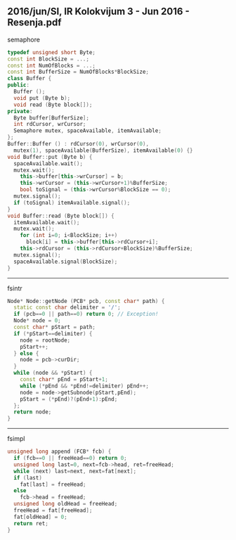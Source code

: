 2016/jun/SI, IR Kolokvijum 3 - Jun 2016 - Resenja.pdf
--------------------------------------------------------------------------------
semaphore
```cpp
typedef unsigned short Byte;
const int BlockSize = ...;
const int NumOfBlocks = ...;
const int BufferSize = NumOfBlocks*BlockSize;
class Buffer {
public:
  Buffer ();
  void put (Byte b);
  void read (Byte block[]);
private:
  Byte buffer[BufferSize];
  int rdCursor, wrCursor;
  Semaphore mutex, spaceAvailable, itemAvailable;
};
Buffer::Buffer () : rdCursor(0), wrCursor(0),
  mutex(1), spaceAvailable(BufferSize), itemAvailable(0) {}
void Buffer::put (Byte b) {
  spaceAvailable.wait();
  mutex.wait();
    this->buffer[this->wrCursor] = b;
    this->wrCursor = (this->wrCursor+1)%BufferSize;
    bool toSignal = (this->wrCursor%BlockSize == 0);
  mutex.signal();
  if (toSignal) itemAvailable.signal();
}
void Buffer::read (Byte block[]) {
  itemAvailable.wait();
  mutex.wait();
    for (int i=0; i<BlockSize; i++)
      block[i] = this->buffer[this->rdCursor+i];
    this->rdCursor = (this->rdCursor+BlockSize)%BufferSize;
  mutex.signal();
  spaceAvailable.signal(BlockSize);
}
```

--------------------------------------------------------------------------------
fsintr
```cpp
Node* Node::getNode (PCB* pcb, const char* path) {
  static const char delimiter = '/';
  if (pcb==0 || path==0) return 0; // Exception!
  Node* node = 0;
  const char* pStart = path;
  if (*pStart==delimiter) {
    node = rootNode;
    pStart++;
  } else {
    node = pcb->curDir;
  }
  while (node && *pStart) {
    const char* pEnd = pStart+1;
    while (*pEnd && *pEnd!=delimiter) pEnd++;
    node = node->getSubnode(pStart,pEnd);
    pStart = (*pEnd)?(pEnd+1):pEnd;
  };
  return node;
}
```

--------------------------------------------------------------------------------
fsimpl
```cpp
unsigned long append (FCB* fcb) {
  if (fcb==0 || freeHead==0) return 0;
  unsigned long last=0, next=fcb->head, ret=freeHead;
  while (next) last=next, next=fat[next];
  if (last)
    fat[last] = freeHead;
  else
    fcb->head = freeHead;
  unsigned long oldHead = freeHead;
  freeHead = fat[freeHead];
  fat[oldHead] = 0;
  return ret;
}
```
